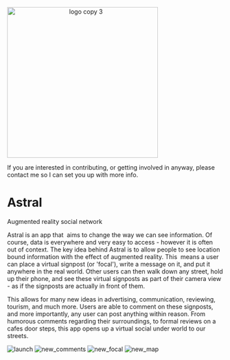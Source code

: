 <img width="351" alt="logo copy 3" src="https://cloud.githubusercontent.com/assets/7353547/25748457/fefc7324-31a2-11e7-860a-985e9b906f80.png" style="text-align: center;margin: 0 auto;">


If you are interested in contributing, or getting involved in anyway, please contact me so I can set you up with more info.

# Astral
Augmented reality social network

Astral is an app that  aims to change the way we can see information. Of course, data is everywhere and very easy to access - however it is often out of context. 
The key idea behind Astral is to allow people to see location bound information with the effect of augmented reality. This  means a user can place a virtual signpost (or 'focal'), write a message on it, and put it anywhere in the real world. Other users can then walk down any street, hold up their phone, and see these virtual signposts as part of their camera view - as if the signposts are actually in front of them.

This allows for many new ideas in advertising, communication, reviewing, tourism, and much more. Users are able to comment on these signposts, and more importantly, any user can post anything within reason. From humorous comments regarding their surroundings, to formal reviews on a cafes door steps, this app opens up a virtual social under world to our streets.

![launch](https://user-images.githubusercontent.com/7353547/31125799-87a91b9a-a841-11e7-812d-0cf29d9435f5.PNG)
![new_comments](https://user-images.githubusercontent.com/7353547/31125801-8b52ea82-a841-11e7-9813-47b6ecc27bfa.PNG)
![new_focal](https://user-images.githubusercontent.com/7353547/31125806-8e127d3c-a841-11e7-97e4-56e774b44a16.PNG)
![new_map](https://user-images.githubusercontent.com/7353547/31125813-8fd09d34-a841-11e7-8d88-595043a4080f.PNG)
